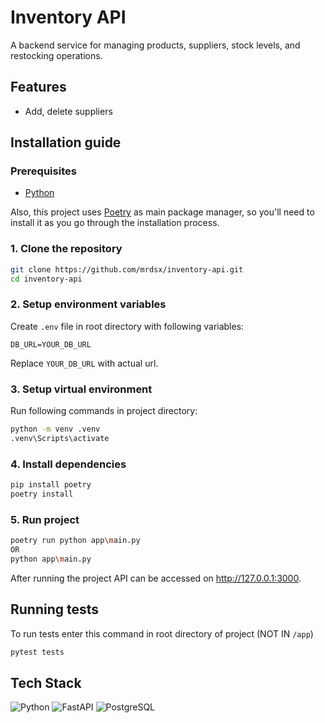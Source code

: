# Inventory API

A backend service for managing products, suppliers, stock levels, and restocking operations.

## Features

- Add, delete suppliers
<!-- - Add, update, and soft-delete products with unique SKUs (TODO)
- Track real-time stock levels for each product (TODO)
- Link products to specific suppliers (TODO)
- Create and process purchase orders to restock inventory (TODO)
- Low stock alert system based on configurable thresholds (TODO)
- Search and filter products by name or SKU (TODO)
- Supplier-based reporting and inventory insights (TODO) -->

## Installation guide

### Prerequisites

- [Python](https://www.python.org/)

Also, this project uses [Poetry](https://python-poetry.org/) as main package manager, so you'll need to install it as you go through the installation process.

### 1. Clone the repository

```bash
git clone https://github.com/mrdsx/inventory-api.git
cd inventory-api
```

### 2. Setup environment variables

Create `.env` file in root directory with following variables:

```
DB_URL=YOUR_DB_URL
```

Replace `YOUR_DB_URL` with actual url.

### 3. Setup virtual environment

Run following commands in project directory:

```bash
python -m venv .venv
.venv\Scripts\activate
```

### 4. Install dependencies

```bash
pip install poetry
poetry install
```

### 5. Run project

```bash
poetry run python app\main.py
OR
python app\main.py
```

After running the project API can be accessed on http://127.0.0.1:3000.

## Running tests

To run tests enter this command in root directory of project (NOT IN `/app`)

```bash
pytest tests
```

## Tech Stack

![Python](https://img.shields.io/badge/Python-3776AB?style=for-the-badge&logo=python&logoColor=white)
![FastAPI](https://img.shields.io/badge/FastAPI-009688?style=for-the-badge&logo=fastapi&logoColor=white)
![PostgreSQL](https://img.shields.io/badge/PostgreSQL-316192?style=for-the-badge&logo=postgresql&logoColor=white)
